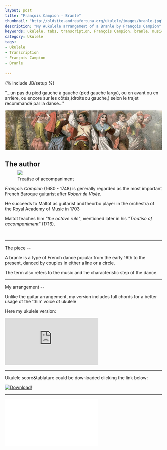 ```yaml
---
layout: post
title: "François Campion - Branle"
thumbnail: "http://oldsite.andreafortuna.org/ukulele/images/branle.jpg"
description: "My #ukulele arrangement of a Branle by François Campion"
keywords: ukulele, tabs, transcription, François Campion, branle, music, fingerstyle
category: Ukulele
tags: 
- Ukulele
- Transcription
- François Campion
- Branle

---
```

{% include JB/setup %}

"...un pas du pied gauche à gauche (pied gauche largy), ou en avant ou en arrière, ou encore sur les côtés,(droite ou gauche,) selon le trajet recommandé par la danse..."

![branle](/ukulele/images/branle.jpg)
<!-- more -->

The author
--
<figure style="margin-top:-10px;">
  <img src="https://upload.wikimedia.org/wikipedia/commons/thumb/3/33/Trait%C3%A9_selon_la_r%C3%A8gle_de_l%27octave.jpg/260px-Trait%C3%A9_selon_la_r%C3%A8gle_de_l%27octave.jpg">
  <figcaption>Treatise of accompaniment</figcaption>
</figure>

*François Campion* (1680 - 1748) is generally regarded as the most important French Baroque guitarist after *Robert de Visée*.

He succeeds to Maltot as guitarist and theorbo player in the orchestra of the Royal Academy of Music in 1703 

Maltot teaches him *"the octave rule"*, mentioned later in his *"Treatise of accompaniment"* (1716).


<br>
<hr>
The piece
--

A branle is a type of French dance popular from the early 16th to the present, danced by couples in either a line or a circle.

The term also refers to the music and the characteristic step of the dance.

<hr>
My arrangement
--

Unlike the guitar arrangement, my version includes full chords for a better usage of the 'thin' voice of ukulele

Here my ukulele version:

<div class="video-container">
<iframe src="https://www.youtube.com/embed/X1_ZyqRaOLw" frameborder="0" allowfullscreen></iframe>
</div>

<hr/>

Ukulele score&tablature could be downloaded clicking the link below:

[![Download!](http://oldsite.andreafortuna.org/images/Download-PDF-Button.png)](http://oldsite.andreafortuna.org/ukulele/files/branle_campion.pdf)

<hr/>
<div class="video-container">
<embed src="/ukulele/files/branle_campion.pdf" pluginspage="http://www.adobe.com/products/acrobat/readstep2.html">
</div>